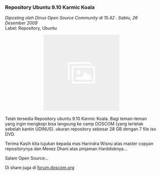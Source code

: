 ### **Repository Ubuntu 9.10 Karmic Koala**
_Diposting oleh Dinus Open Source Community di 15.42 . Sabtu, 26 Desember 2009_
<br>
Label: Repository, Ubuntu

<div align="center">
	<img src="./posts/about/noimg.jpg" height="250px" alt="img">
</div> 

Telah tersedia Repository ubuntu 9.10 Karmic Koala. Bagi teman-teman yang ingin mengkopi bisa langsung ke camp DOSCOM (yang terletak sebelah kantin UDINUS).
ukuran repository sebesar 28 GB dengan 7 file iso DVD.

Terima Kasih kita tujukan kepada mas Harindra Wisnu atas master copyan repositorynya dan Mexez Dhani atas pinjaman Harddisknya...

Salam Open Source...

Di share juga di [forum.doscom.org](http://forum.doscom.org/viewtopic.php?f=10&t=46)